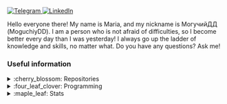 <div id="networks" align="left">
  <a href="https://t.me/MoguchiyDD" target="_blank">
    <img alt="Telegram" src="https://img.shields.io/badge/@MoguchiyDD-229ED9?logo=Telegram&logoColor=white&style=for-the-badge" />
  </a>
  <a href="https://www.linkedin.com/in/moguchiydd/?locale=en_US" target="_blank">
    <img alt="LinkedIn" src="https://img.shields.io/badge/MoguchiyDD-0A66C2?logo=LinkedIn&logoColor=white&style=for-the-badge" />
  </a>
</div>

Hello everyone there! My name is Maria, and my nickname is МогучийДД (MoguchiyDD). I am a person who is not afraid of difficulties, so I become better every day than I was yesterday! I always go up the ladder of knowledge and skills, no matter what. Do you have any questions? Ask me!


### Useful information
<details>
  <summary>:cherry_blossom: Repositories</summary>
  <a href="https://github.com/MoguchiyDD/Portfolio">
    <img src="https://github-readme-stats.vercel.app/api/pin/?username=MoguchiyDD&repo=Portfolio&show_icons=true&theme=vision-friendly-dark" />
  </a>
  <a href="https://github.com/MoguchiyDD/TechnicalTest">
    <img src="https://github-readme-stats.vercel.app/api/pin/?username=MoguchiyDD&repo=TechnicalTest&show_icons=true&theme=vision-friendly-dark" />
  </a>
  <a href="https://github.com/MoguchiyDD/GtL">
    <img src="https://github-readme-stats.vercel.app/api/pin/?username=MoguchiyDD&repo=GtL&show_icons=true&theme=vision-friendly-dark" />
  </a>
</details>
<details>
  <summary>:four_leaf_clover: Programming</summary>
  <img alt="MoguchiyDD's GitHub Stats" src="https://github-readme-stats.vercel.app/api/top-langs/?username=MoguchiyDD&layout=compact&langs_count=10&show_icons=true&theme=vision-friendly-dark" />
</details>
<details>
  <summary>:maple_leaf: Stats</summary>
  <img alt="MoguchiyDD's GitHub Stats" src="https://github-readme-stats.vercel.app/api?username=MoguchiyDD&&hide=prs,issues,contribs&count_private=true&show_icons=true&theme=vision-friendly-dark" />
</details>

